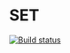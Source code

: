 # SET
[![Build status](https://ci.appveyor.com/api/projects/status/mv0w2gq8yf6t0fyk?svg=true)](https://ci.appveyor.com/project/Khavatary/set)